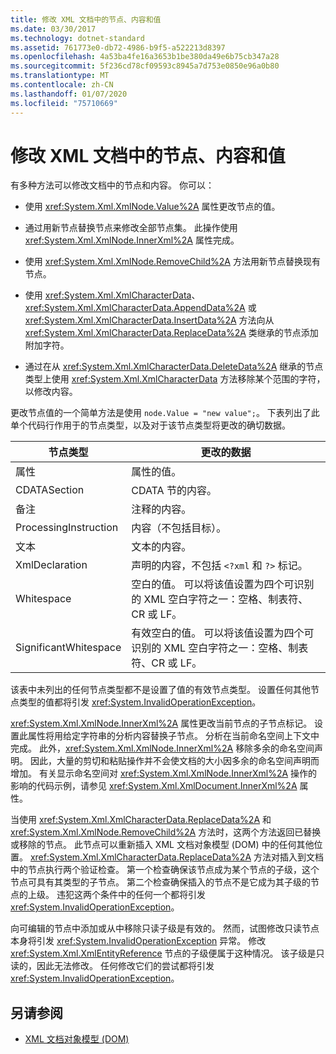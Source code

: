 ```yaml
---
title: 修改 XML 文档中的节点、内容和值
ms.date: 03/30/2017
ms.technology: dotnet-standard
ms.assetid: 761773e0-db72-4986-b9f5-a522213d8397
ms.openlocfilehash: 4a53ba4fe16a3653b1be380da49e6b75cb347a28
ms.sourcegitcommit: 5f236cd78cf09593c8945a7d753e0850e96a0b80
ms.translationtype: MT
ms.contentlocale: zh-CN
ms.lasthandoff: 01/07/2020
ms.locfileid: "75710669"
---
```

# <a name="modifying-nodes-content-and-values-in-an-xml-document"></a>修改 XML 文档中的节点、内容和值
有多种方法可以修改文档中的节点和内容。 你可以：  
  
- 使用 <xref:System.Xml.XmlNode.Value%2A> 属性更改节点的值。  
  
- 通过用新节点替换节点来修改全部节点集。 此操作使用 <xref:System.Xml.XmlNode.InnerXml%2A> 属性完成。  
  
- 使用 <xref:System.Xml.XmlNode.RemoveChild%2A> 方法用新节点替换现有节点。  
  
- 使用 <xref:System.Xml.XmlCharacterData>、<xref:System.Xml.XmlCharacterData.AppendData%2A> 或 <xref:System.Xml.XmlCharacterData.InsertData%2A> 方法向从 <xref:System.Xml.XmlCharacterData.ReplaceData%2A> 类继承的节点添加附加字符。  
  
- 通过在从 <xref:System.Xml.XmlCharacterData.DeleteData%2A> 继承的节点类型上使用 <xref:System.Xml.XmlCharacterData> 方法移除某个范围的字符，以修改内容。  
  
 更改节点值的一个简单方法是使用 `node.Value = "new value";`。 下表列出了此单个代码行作用于的节点类型，以及对于该节点类型将更改的确切数据。  
  
|节点类型|更改的数据|  
|---------------|------------------|  
|属性|属性的值。|  
|CDATASection|CDATA 节的内容。|  
|备注|注释的内容。|  
|ProcessingInstruction|内容（不包括目标）。|  
|文本|文本的内容。|  
|XmlDeclaration|声明的内容，不包括 `<?xml` 和 `?>` 标记。|  
|Whitespace|空白的值。 可以将该值设置为四个可识别的 XML 空白字符之一：空格、制表符、CR 或 LF。|  
|SignificantWhitespace|有效空白的值。 可以将该值设置为四个可识别的 XML 空白字符之一：空格、制表符、CR 或 LF。|  
  
 该表中未列出的任何节点类型都不是设置了值的有效节点类型。 设置任何其他节点类型的值都将引发 <xref:System.InvalidOperationException>。  
  
 <xref:System.Xml.XmlNode.InnerXml%2A> 属性更改当前节点的子节点标记。 设置此属性将用给定字符串的分析内容替换子节点。 分析在当前命名空间上下文中完成。 此外，<xref:System.Xml.XmlNode.InnerXml%2A> 移除多余的命名空间声明。 因此，大量的剪切和粘贴操作并不会使文档的大小因多余的命名空间声明而增加。 有关显示命名空间对 <xref:System.Xml.XmlNode.InnerXml%2A> 操作的影响的代码示例，请参见 <xref:System.Xml.XmlDocument.InnerXml%2A> 属性。  
  
 当使用 <xref:System.Xml.XmlCharacterData.ReplaceData%2A> 和 <xref:System.Xml.XmlNode.RemoveChild%2A> 方法时，这两个方法返回已替换或移除的节点。 此节点可以重新插入 XML 文档对象模型 (DOM) 中的任何其他位置。 <xref:System.Xml.XmlCharacterData.ReplaceData%2A> 方法对插入到文档中的节点执行两个验证检查。 第一个检查确保该节点成为某个节点的子级，这个节点可具有其类型的子节点。 第二个检查确保插入的节点不是它成为其子级的节点的上级。 违犯这两个条件中的任何一个都将引发 <xref:System.InvalidOperationException>。  
  
 向可编辑的节点中添加或从中移除只读子级是有效的。 然而，试图修改只读节点本身将引发 <xref:System.InvalidOperationException> 异常。 修改 <xref:System.Xml.XmlEntityReference> 节点的子级便属于这种情况。 该子级是只读的，因此无法修改。 任何修改它们的尝试都将引发 <xref:System.InvalidOperationException>。  
  
## <a name="see-also"></a>另请参阅

- [XML 文档对象模型 (DOM)](../../../../docs/standard/data/xml/xml-document-object-model-dom.md)
